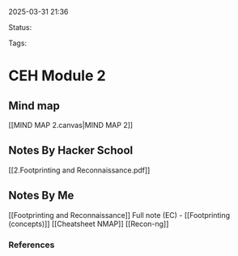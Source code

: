 2025-03-31 21:36

Status:

Tags:

# CEH Module 2

## Mind map 

[[MIND MAP 2.canvas|MIND MAP 2]]
## Notes By Hacker School
[[2.Footprinting and Reconnaissance.pdf]]


## Notes By Me
[[Footprinting and Reconnaissance]]
Full note (EC) - [[Footprinting (concepts)]]
[[Cheatsheet NMAP]]
[[Recon-ng]]



### References
